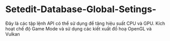 # Setedit-Database-Global-Setings-
Đây là các tập lệnh API có thể sử dụng để tăng hiệu suất CPU và GPU. Kích hoạt chế độ Game Mode và sử dụng các kiết xuất đồ hoạ OpenGL và Vulkan
